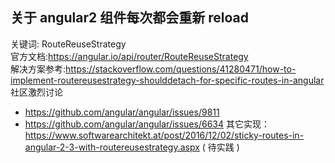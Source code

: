 ## 关于 angular2 组件每次都会重新 reload
关键词: RouteReuseStrategy  
官方文档:https://angular.io/api/router/RouteReuseStrategy  
解决方案参考:https://stackoverflow.com/questions/41280471/how-to-implement-routereusestrategy-shoulddetach-for-specific-routes-in-angular  
社区激烈讨论
  + https://github.com/angular/angular/issues/9811
  + https://github.com/angular/angular/issues/6634
其它实现： https://www.softwarearchitekt.at/post/2016/12/02/sticky-routes-in-angular-2-3-with-routereusestrategy.aspx ( 待实践 )